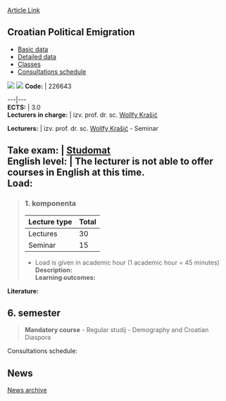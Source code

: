 [Article Link](https://www.fhs.hr/en/course/cpe)

## Croatian Political Emigration
  * [Basic data](https://www.fhs.hr/en/course/cpe#v1id-523759_43088_1_0 "Basic data")
  * [Detailed data](https://www.fhs.hr/en/course/cpe#v1id-523759_43088_1_1 "Detailed data")
  * [Classes](https://www.fhs.hr/en/course/cpe#v1id-523759_43088_1_2 "Classes")
  * [Consultations schedule](https://www.fhs.hr/en/course/cpe#v1id-523759_43088_1_3 "Consultations schedule")


[![](https://www.fhs.hr/img/flags/gif/hr.gif)](https://www.fhs.hr/predmet/hpi) [![](https://www.fhs.hr/img/flags/gif/gb.gif)](https://www.fhs.hr/en/course/cpe)
**Code:** |  226643  
  
---|---  
**ECTS:** |  3.0   
**Lecturers in charge:** |  izv. prof. dr. sc. [Wollfy Krašić](https://www.fhs.hr/staff/wollfy.krasic)   
  
**Lecturers:** |  izv. prof. dr. sc. [Wollfy Krašić](https://www.fhs.hr/djelatnik/wollfy.krasic) - Seminar  
  
**Take exam:** |  [Studomat](http://www.isvu.hr/studomat)  
**English level:** |  The lecturer is not able to offer courses in English at this time.   
**Load:**  
---  
> ### 1. komponenta
> | Lecture type | Total  
> ---|---  
> Lectures | 30  
> Seminar | 15  
> * Load is given in academic hour (1 academic hour = 45 minutes)   
**Description:**  
> **Learning outcomes:**  

  
**Literature:**  

  
**6. semester**  
---  
> **Mandatory course** - Regular studij - Demography and Croatian Diaspora  
>   
Consultations schedule: 


## News
[News archive](https://www.fhs.hr/en/course/cpe?@=21h0c#news_121853 "News archive")
